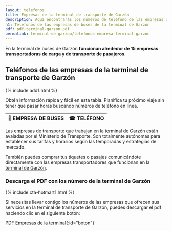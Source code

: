 ```yaml
---
layout: telefonos
title: Empresas de la terminal de transporte de Garzón
description: Aquí encontrarás los números de teléfono de las empresas de la Terminal de Garzón. Llama o descarga la lista gratis.
h1: Télefonos de las empresas de buses de la terminal de Garzón
pdf: pdf-terminal-garzon.pdf
permalink: terminal-de-garzon/telefonos-empresa-terminal-garzon
---
```

En la terminal de buses de Garzón **funcionan alrededor de 15 empresas transportadoras de carga y de transporte de pasajeros**.

## Teléfonos de las empresas de la terminal de transporte de Garzón

{% include add1.html %}

Obtén información rápida y fácil en esta tabla. Planifica tu próximo viaje sin tener que pasar horas buscando números de teléfono en línea.

| 🚌 EMPRESA DE BUSES | ☎ TELÉFONO |
| :--- | :---: |


Las empresas de transporte que trabajan en la terminal de Garzón están avaladas por el Ministerio de Transporte. Son totalmente autónomas para establecer sus tarifas y horarios según las temporadas y estrategias de mercado.

También puedes comprar tus tiquetes o pasajes comunicándote directamente con las empresas transportadores que funcionan en la [terminal de Garzón]({{'terminal-de-garzon'|relative_url}} "Terminal de Garzón").

### Descarga el PDF con los número de la terminal de Garzón

{% include cta-hotmart1.html %}

Si necesitas llevar contigo los números de las empresas que ofrecen sus servicios en la terminal de transporte de Garzón, puedes descargar el pdf haciendo clic en el siguiente botón:

[PDF Empresas de la terminal]({{'assets/pdf-terminal-garzon.pdf'|relative_url}}){:id="boton"}
